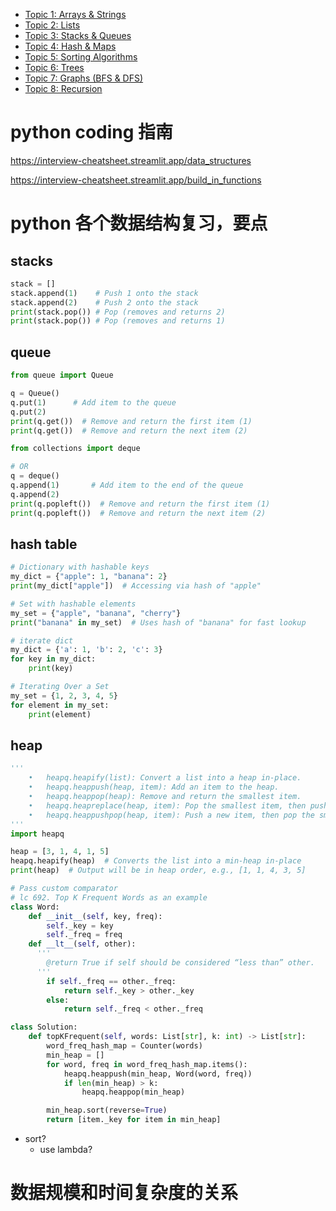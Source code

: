 - [Topic 1: Arrays & Strings](#topic-1-arrays--strings)
- [Topic 2: Lists](#topic-2-lists)
- [Topic 3: Stacks & Queues](#topic-3-stacks--queues)
- [Topic 4: Hash & Maps](#topic-4-hash--maps)
- [Topic 5: Sorting Algorithms](#topic-5-sorting-algorithms)
- [Topic 6: Trees](#topic-6-trees)
- [Topic 7: Graphs (BFS & DFS)](#Graph)
- [Topic 8: Recursion](#topic-8-recursion)

# python coding 指南

https://interview-cheatsheet.streamlit.app/data_structures

https://interview-cheatsheet.streamlit.app/build_in_functions

# python 各个数据结构复习，要点

## stacks

```Python
stack = []
stack.append(1)    # Push 1 onto the stack
stack.append(2)    # Push 2 onto the stack
print(stack.pop()) # Pop (removes and returns 2)
print(stack.pop()) # Pop (removes and returns 1)
```

## queue

```Python
from queue import Queue

q = Queue()
q.put(1)      # Add item to the queue
q.put(2)
print(q.get())  # Remove and return the first item (1)
print(q.get())  # Remove and return the next item (2)

from collections import deque

# OR
q = deque()
q.append(1)       # Add item to the end of the queue
q.append(2)
print(q.popleft())  # Remove and return the first item (1)
print(q.popleft())  # Remove and return the next item (2)
```

## hash table

```Python
# Dictionary with hashable keys
my_dict = {"apple": 1, "banana": 2}
print(my_dict["apple"])  # Accessing via hash of "apple"

# Set with hashable elements
my_set = {"apple", "banana", "cherry"}
print("banana" in my_set)  # Uses hash of "banana" for fast lookup

# iterate dict
my_dict = {'a': 1, 'b': 2, 'c': 3}
for key in my_dict:
    print(key)

# Iterating Over a Set
my_set = {1, 2, 3, 4, 5}
for element in my_set:
    print(element)
```

## heap

```Python
'''
	•	heapq.heapify(list): Convert a list into a heap in-place.
	•	heapq.heappush(heap, item): Add an item to the heap.
	•	heapq.heappop(heap): Remove and return the smallest item.
	•	heapq.heapreplace(heap, item): Pop the smallest item, then push a new item.
	•	heapq.heappushpop(heap, item): Push a new item, then pop the smallest item.
'''
import heapq

heap = [3, 1, 4, 1, 5]
heapq.heapify(heap)  # Converts the list into a min-heap in-place
print(heap)  # Output will be in heap order, e.g., [1, 1, 4, 3, 5]

# Pass custom comparator
# lc 692. Top K Frequent Words as an example
class Word:
    def __init__(self, key, freq):
        self._key = key
        self._freq = freq
    def __lt__(self, other):
      '''
        @return True if self should be considered “less than” other.
      '''
        if self._freq == other._freq:
            return self._key > other._key
        else:
            return self._freq < other._freq

class Solution:
    def topKFrequent(self, words: List[str], k: int) -> List[str]:
        word_freq_hash_map = Counter(words)
        min_heap = []
        for word, freq in word_freq_hash_map.items():
            heapq.heappush(min_heap, Word(word, freq))
            if len(min_heap) > k:
                heapq.heappop(min_heap)

        min_heap.sort(reverse=True)
        return [item._key for item in min_heap]


```

- sort?
  - use lambda?

# 数据规模和时间复杂度的关系
